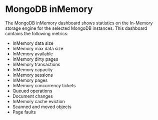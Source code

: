 # MongoDB inMemory

The MongoDB inMemory dashboard shows statistics on the In-Memory
storage engine for the selected MongoDB instances. This dashboard
contains the following metrics:

* InMemory data size
* InMemory max data size
* InMemory available
* InMemory dirty pages
* InMemory transactions
* InMemory capacity
* InMemory sessions
* InMemory pages
* InMemory concurrency tickets
* Queued operations
* Document changes
* InMemory cache eviction
* Scanned and moved objects
* Page faults
